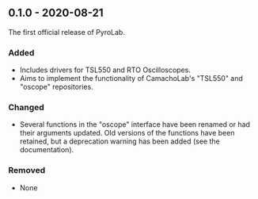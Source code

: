 ## 0.1.0 - 2020-08-21

The first official release of PyroLab.

### Added
- Includes drivers for TSL550 and RTO Oscilloscopes.
- Aims to implement the functionality of CamachoLab's
  "TSL550" and "oscope" repositories.

### Changed
- Several functions in the "oscope" interface have
  been renamed or had their arguments updated. Old versions
  of the functions have been retained, but a deprecation
  warning has been added (see the documentation).

### Removed
- None